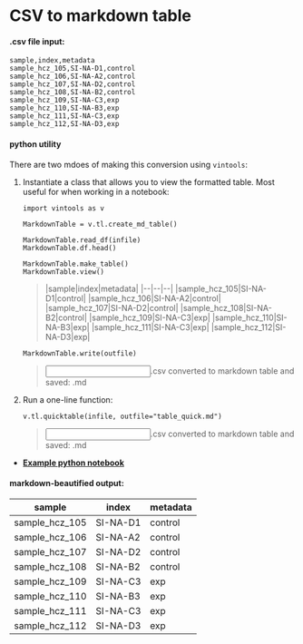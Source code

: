 # CSV to markdown table

#### .csv file input:
```
sample,index,metadata
sample_hcz_105,SI-NA-D1,control
sample_hcz_106,SI-NA-A2,control
sample_hcz_107,SI-NA-D2,control
sample_hcz_108,SI-NA-B2,control
sample_hcz_109,SI-NA-C3,exp
sample_hcz_110,SI-NA-B3,exp
sample_hcz_111,SI-NA-C3,exp
sample_hcz_112,SI-NA-D3,exp
```

#### python utility

There are two mdoes of making this conversion using `vintools`:

1. Instantiate a class that allows you to view the formatted table. Most useful for when working in a notebook:
    
    
    ```python=
    import vintools as v
    
    MarkdownTable = v.tl.create_md_table()
    ```
    
    ```python=
    MarkdownTable.read_df(infile)
    MarkdownTable.df.head()
    ```
    
    ```python=
    MarkdownTable.make_table()
    MarkdownTable.view()
    ```
    
    >|sample|index|metadata|
    |--|--|--|
    |sample_hcz_105|SI-NA-D1|control|
    |sample_hcz_106|SI-NA-A2|control|
    |sample_hcz_107|SI-NA-D2|control|
    |sample_hcz_108|SI-NA-B2|control|
    |sample_hcz_109|SI-NA-C3|exp|
    |sample_hcz_110|SI-NA-B3|exp|
    |sample_hcz_111|SI-NA-C3|exp|
    |sample_hcz_112|SI-NA-D3|exp|
    
    
    ```python=
    MarkdownTable.write(outfile)
    ```
    ><input>.csv converted to markdown table and saved: <output>.md


2. Run a one-line function: 

    ```python=
    v.tl.quicktable(infile, outfile="table_quick.md")
    ```
    ><input>.csv converted to markdown table and saved: <output>.md


* [**Example python notebook**](https://github.com/mvinyard/vintools/blob/main/notebooks/csv_to_markdown_table.ipynb)


#### markdown-beautified output:

|sample|index|metadata|
|--|--|--|
|sample_hcz_105|SI-NA-D1|control|
|sample_hcz_106|SI-NA-A2|control|
|sample_hcz_107|SI-NA-D2|control|
|sample_hcz_108|SI-NA-B2|control|
|sample_hcz_109|SI-NA-C3|exp|
|sample_hcz_110|SI-NA-B3|exp|
|sample_hcz_111|SI-NA-C3|exp|
|sample_hcz_112|SI-NA-D3|exp|
